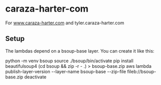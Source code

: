 # caraza-harter-com
For www.caraza-harter.com and tyler.caraza-harter.com

## Setup

The lambdas depend on a bsoup-base layer.  You can create it like this:

python -m venv bsoup
source ./bsoup/bin/activate
pip install beautifulsoup4
(cd bsoup && zip -r - .) > bsoup-base.zip 
aws lambda publish-layer-version --layer-name bsoup-base --zip-file fileb://bsoup-base.zip 
deactivate
